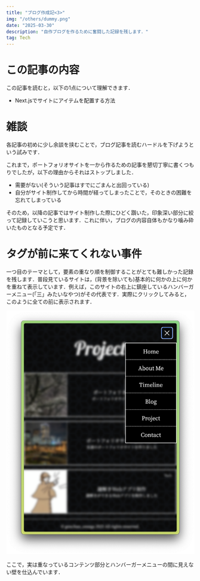 ```yaml
---
title: "ブログ作成記<3>"
img: "/others/dummy.png"
date: "2025-03-30"
description: "自作ブログを作るために奮闘した記録を残します．"
tag: Tech
---
```


# この記事の内容
この記事を読むと，以下の1点について理解できます．
- Next.jsでサイトにアイテムを配置する方法

# 雑談
各記事の初めに少し余談を挟むことで，ブログ記事を読むハードルを下げようという試みです．

これまで，ポートフォリオサイトを一から作るための記事を懇切丁寧に書くつもりでしたが，以下の理由からそれはストップしました．

- 需要がない(そういう記事はすでにごまんと出回っている)
- 自分がサイト制作してから時間が経ってしまったことで，そのときの困難を忘れてしまっている

そのため，以降の記事ではサイト制作した際にひどく躓いた，印象深い部分に絞って記録していこうと思います．これに伴い，ブログの内容自体もかなり噛み砕いたものとなる予定です．

# タグが前に来てくれない事件
一つ目のテーマとして，要素の重なり順を制御することがとても難しかった記録を残します．普段見ているサイトは，(背景を除いても)基本的に何かの上に何かを重ねて表示しています．例えば，このサイトの右上に鎮座しているハンバーガーメニュー(「三」みたいなやつ)がその代表です．実際にクリックしてみると，このように全ての前に表示されます．

![nextjsja/docs](./a.png)

ここで，実は重なっているコンテンツ部分とハンバーガーメニューの間に見えない壁を仕込んでいます．
